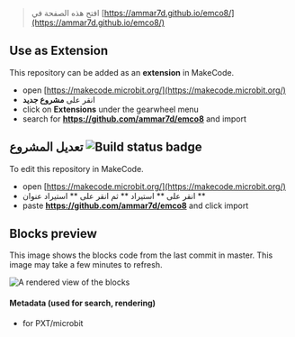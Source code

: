 
> افتح هذه الصفحة في [https://ammar7d.github.io/emco8/](https://ammar7d.github.io/emco8/)

## Use as Extension

This repository can be added as an **extension** in MakeCode.

* open [https://makecode.microbit.org/](https://makecode.microbit.org/)
* انقر على **مشروع جديد**
* click on **Extensions** under the gearwheel menu
* search for **https://github.com/ammar7d/emco8** and import

## تعديل المشروع ![Build status badge](https://github.com/ammar7d/emco8/workflows/MakeCode/badge.svg)

To edit this repository in MakeCode.

* open [https://makecode.microbit.org/](https://makecode.microbit.org/)
* انقر على ** استيراد ** ثم انقر على ** استيراد عنوان **
* paste **https://github.com/ammar7d/emco8** and click import

## Blocks preview

This image shows the blocks code from the last commit in master.
This image may take a few minutes to refresh.

![A rendered view of the blocks](https://github.com/ammar7d/emco8/raw/master/.github/makecode/blocks.png)

#### Metadata (used for search, rendering)

* for PXT/microbit
<script src="https://makecode.com/gh-pages-embed.js"></script><script>makeCodeRender("{{ site.makecode.home_url }}", "{{ site.github.owner_name }}/{{ site.github.repository_name }}");</script>
